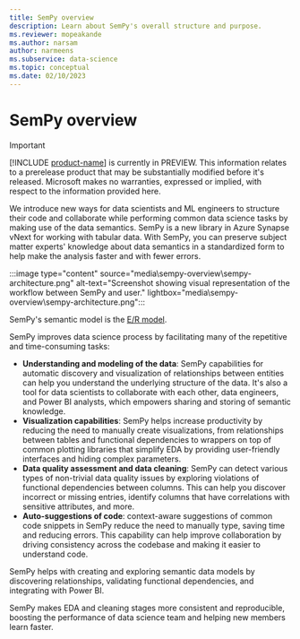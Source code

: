 ```yaml
---
title: SemPy overview
description: Learn about SemPy's overall structure and purpose.
ms.reviewer: mopeakande
ms.author: narsam
author: narmeens
ms.subservice: data-science
ms.topic: conceptual
ms.date: 02/10/2023
---
```


# SemPy overview

> [!IMPORTANT]
> [!INCLUDE [product-name](../includes/product-name.md)] is currently in PREVIEW. This information relates to a prerelease product that may be substantially modified before it's released. Microsoft makes no warranties, expressed or implied, with respect to the information provided here.

We introduce new ways for data scientists and ML engineers to structure their code and collaborate while performing common data science tasks by making use of the data semantics. SemPy is a new library in Azure Synapse vNext for working with tabular data. With SemPy, you can preserve subject matter experts' knowledge about data semantics in a standardized form to help make the analysis faster and with fewer errors.

:::image type="content" source="media\sempy-overview\sempy-architecture.png" alt-text="Screenshot showing visual representation of the workflow between SemPy and user." lightbox="media\sempy-overview\sempy-architecture.png":::

SemPy's semantic model is the [E/R model](https://en.wikipedia.org/wiki/Entity%E2%80%93relationship_model).

SemPy improves data science process by facilitating many of the repetitive and time-consuming tasks:

- **Understanding and modeling of the data**: SemPy capabilities for automatic discovery and visualization of relationships between entities can help you understand the underlying structure of the data. It's also a tool for data scientists to collaborate with each other, data engineers, and Power BI analysts, which empowers sharing and storing of semantic knowledge.
- **Visualization capabilities**: SemPy helps increase productivity by reducing the need to manually create visualizations, from relationships between tables and functional dependencies to wrappers on top of common plotting libraries that simplify EDA by providing user-friendly interfaces and hiding complex parameters.
- **Data quality assessment and data cleaning**: SemPy can detect various types of non-trivial data quality issues by exploring violations of functional dependencies between columns. This can help you discover incorrect or missing entries, identify columns that have correlations with sensitive attributes, and more.
- **Auto-suggestions of code**: context-aware suggestions of common code snippets in SemPy reduce the need to manually type, saving time and reducing errors. This capability can help improve collaboration by driving consistency across the codebase and making it easier to understand code.

SemPy helps with creating and exploring semantic data models by discovering relationships, validating functional dependencies, and integrating with Power BI.

SemPy makes EDA and cleaning stages more consistent and reproducible, boosting the performance of data science team and helping new members learn faster.
